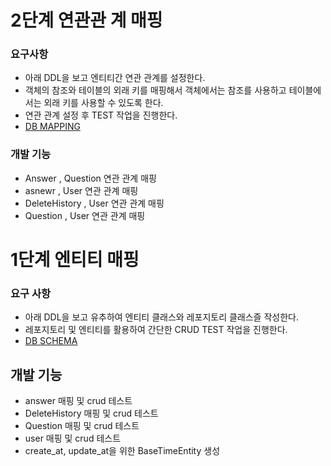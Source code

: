 # 2단계 연관관 계 매핑
### 요구사항
- 아래 DDL을 보고 엔티티간 연관 관계를 설정한다.
- 객체의 참조와 테이블의 외래 키를 매핑해서 객체에서는 참조를 사용하고 테이블에서는 외래 키를 사용할 수 있도록 한다.
- 연관 관계 설정 후 TEST 작업을 진행한다.
- [DB MAPPING](MAPPING.md)

### 개발 기능
- Answer , Question 연관 관계 매핑
- asnewr , User 연관 관계 매핑
- DeleteHistory , User 연관 관계 매핑
- Question , User 연관 관계 매핑


# 1단계 엔티티 매핑

### 요구 사항
- 아래 DDL을 보고 유추하여 엔티티 클래스와 레포지토리 클래스즐 작성한다.
- 레포지토리 및 엔티티를 활용하여 간단한 CRUD TEST 작업을 진행한다.
- [DB SCHEMA](SCHEMA.md)
## 개발 기능
- answer 매핑 및 crud 테스트
- DeleteHistory 매핑 및 crud 테스트
- Question 매핑 및 crud 테스트
- user 매핑 및 crud 테스트
- create_at, update_at을 위한 BaseTimeEntity 생성 
